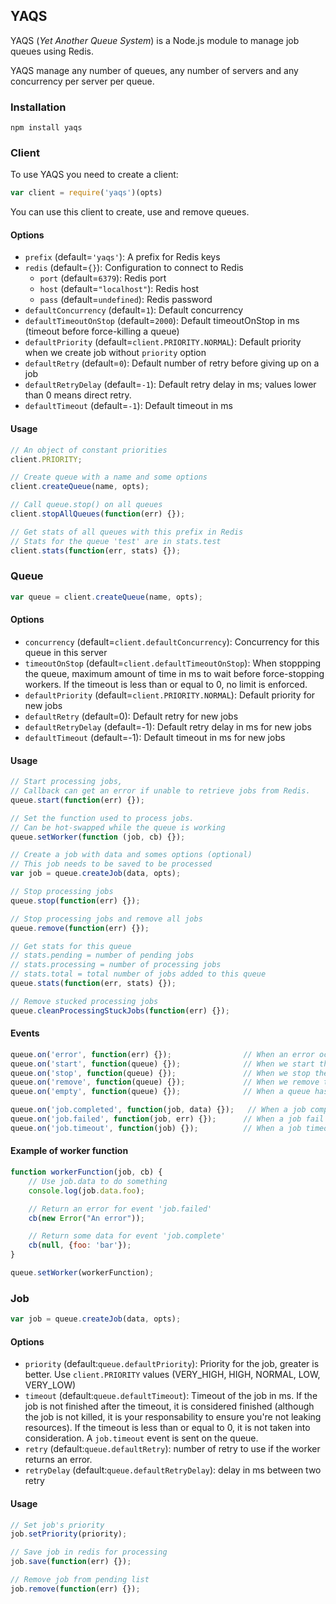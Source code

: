 ## YAQS

YAQS (*Yet Another Queue System*) is a Node.js module to manage job queues using Redis.

YAQS manage any number of queues, any number of servers and any concurrency per server per queue.

### Installation

```
npm install yaqs
```

### Client

To use YAQS you need to create a client:

```js
var client = require('yaqs')(opts)
```

You can use this client to create, use and remove queues.

#### Options

* `prefix` (default=`'yaqs'`): A prefix for Redis keys
* `redis` (default=`{}`): Configuration to connect to Redis
    - `port` (default=`6379`): Redis port
    - `host` (default=`"localhost"`): Redis host
    - `pass` (default=`undefined`): Redis password
* `defaultConcurrency` (default=`1`): Default concurrency
* `defaultTimeoutOnStop` (default=`2000`): Default timeoutOnStop in ms (timeout before force-killing a queue)
* `defaultPriority` (default=`client.PRIORITY.NORMAL`): Default priority when we create job without `priority` option
* `defaultRetry` (default=`0`): Default number of retry before giving up on a job
* `defaultRetryDelay` (default=`-1`): Default retry delay in ms; values lower than 0 means direct retry.
* `defaultTimeout` (default=`-1`): Default timeout in ms

#### Usage

```js
// An object of constant priorities
client.PRIORITY;

// Create queue with a name and some options
client.createQueue(name, opts);

// Call queue.stop() on all queues
client.stopAllQueues(function(err) {});

// Get stats of all queues with this prefix in Redis
// Stats for the queue 'test' are in stats.test
client.stats(function(err, stats) {});
```

### Queue

```js
var queue = client.createQueue(name, opts);
```

#### Options

* `concurrency` (default=`client.defaultConcurrency`): Concurrency for this queue in this server
* `timeoutOnStop` (default=`client.defaultTimeoutOnStop`): When stoppping the queue, maximum amount of time in ms to wait before force-stopping workers. If the timeout is less than or equal to 0, no limit is enforced.
* `defaultPriority` (default=`client.PRIORITY.NORMAL`): Default priority for new jobs
* `defaultRetry` (default=0): Default retry for new jobs
* `defaultRetryDelay` (default=-1): Default retry delay in ms for new jobs
* `defaultTimeout` (default=-1): Default timeout in ms for new jobs

#### Usage

```js
// Start processing jobs,
// Callback can get an error if unable to retrieve jobs from Redis.
queue.start(function(err) {});

// Set the function used to process jobs.
// Can be hot-swapped while the queue is working
queue.setWorker(function (job, cb) {});

// Create a job with data and somes options (optional)
// This job needs to be saved to be processed
var job = queue.createJob(data, opts);

// Stop processing jobs
queue.stop(function(err) {});

// Stop processing jobs and remove all jobs
queue.remove(function(err) {});

// Get stats for this queue
// stats.pending = number of pending jobs
// stats.processing = number of processing jobs
// stats.total = total number of jobs added to this queue
queue.stats(function(err, stats) {});

// Remove stucked processing jobs
queue.cleanProcessingStuckJobs(function(err) {});
```

#### Events

```js
queue.on('error', function(err) {});                // When an error occured
queue.on('start', function(queue) {});              // When we start the queue
queue.on('stop', function(queue) {});               // When we stop the queue
queue.on('remove', function(queue) {});             // When we remove the queue
queue.on('empty', function(queue) {});              // When a queue has no new jobs to process

queue.on('job.completed', function(job, data) {});   // When a job complet
queue.on('job.failed', function(job, err) {});      // When a job fail
queue.on('job.timeout', function(job) {});          // When a job timeout
```

#### Example of worker function

```js
function workerFunction(job, cb) {
    // Use job.data to do something
    console.log(job.data.foo);

    // Return an error for event 'job.failed'
    cb(new Error("An error"));

    // Return some data for event 'job.complete'
    cb(null, {foo: 'bar'});
}

queue.setWorker(workerFunction);
```

### Job

```js
var job = queue.createJob(data, opts);
```

#### Options

* `priority` (default:`queue.defaultPriority`): Priority for the job, greater is better. Use `client.PRIORITY` values (VERY_HIGH, HIGH, NORMAL, LOW, VERY_LOW)
* `timeout` (default:`queue.defaultTimeout`): Timeout of the job in ms. If the job is not finished after the timeout, it is considered finished (although the job is not killed, it is your responsability to ensure you're not leaking resources). If the timeout is less than or equal to 0, it is not taken into consideration. A `job.timeout` event is sent on the queue.
* `retry` (default:`queue.defaultRetry`): number of retry to use if the worker returns an error.
* `retryDelay` (default:`queue.defaultRetryDelay`): delay in ms between two retry

#### Usage

```js
// Set job's priority
job.setPriority(priority);

// Save job in redis for processing
job.save(function(err) {});

// Remove job from pending list
job.remove(function(err) {});
```
